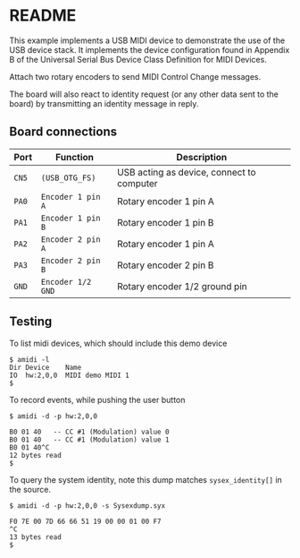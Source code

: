 # README

This example implements a USB MIDI device to demonstrate the use of the
USB device stack. It implements the device configuration found in Appendix
B of the Universal Serial Bus Device Class Definition for MIDI Devices.

Attach two rotary encoders to send MIDI Control Change messages.

The board will also react to identity request (or any other data sent to
the board) by transmitting an identity message in reply.

## Board connections

| Port  | Function          | Description                               |
| ----- | ----------------- | ----------------------------------------- |
| `CN5` | `(USB_OTG_FS)`    | USB acting as device, connect to computer |
| `PA0` | `Encoder 1 pin A` | Rotary encoder 1 pin A                    |
| `PA1` | `Encoder 1 pin B` | Rotary encoder 1 pin B                    |
| `PA2` | `Encoder 2 pin A` | Rotary encoder 1 pin A                    |
| `PA3` | `Encoder 2 pin B` | Rotary encoder 2 pin B                    |
| `GND` | `Encoder 1/2 GND` | Rotary encoder 1/2 ground pin             |

## Testing

To list midi devices, which should include this demo device

    $ amidi -l
    Dir Device    Name
    IO  hw:2,0,0  MIDI demo MIDI 1
    $

To record events, while pushing the user button

    $ amidi -d -p hw:2,0,0

    B0 01 40   -- CC #1 (Modulation) value 0
    B0 01 40   -- CC #1 (Modulation) value 1
    B0 01 40^C
    12 bytes read
    $

To query the system identity, note this dump matches `sysex_identity[]` in the
source.

    $ amidi -d -p hw:2,0,0 -s Sysexdump.syx

    F0 7E 00 7D 66 66 51 19 00 00 01 00 F7
    ^C
    13 bytes read
    $
